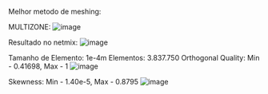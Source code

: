 Melhor metodo de meshing:

MULTIZONE:
![image](https://github.com/user-attachments/assets/da18112d-358e-478e-a9a9-d2b022f9dca3)

Resultado no netmix:
![image](https://github.com/user-attachments/assets/994f72c4-5ec9-4fdf-a849-1bf1ca2e282d)

Tamanho de Elemento: 1e-4m
Elementos: 3.837.750
Orthogonal Quality: Min - 0.41698, Max - 1
![image](https://github.com/user-attachments/assets/7b1ac007-22bc-42bc-bcf7-c61080a4490b)



Skewness: Min - 1.40e-5,  Max - 0.8795 
![image](https://github.com/user-attachments/assets/b9b79cc9-9cfb-4a56-a29f-3d41c35ab312)

